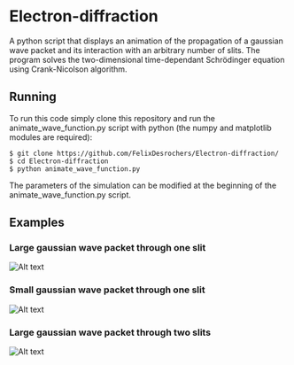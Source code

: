 # Electron-diffraction

A python script that displays an animation of the propagation of a gaussian wave packet and its interaction with an arbitrary number of slits. The program solves the two-dimensional time-dependant Schrödinger equation using Crank-Nicolson algorithm.

## Running

To run this code simply clone this repository and run the animate_wave_function.py script with python (the numpy and matplotlib modules are required):
 
```
$ git clone https://github.com/FelixDesrochers/Electron-diffraction/
$ cd Electron-diffraction
$ python animate_wave_function.py 
```

The parameters of the simulation can be modified at the beginning of the animate_wave_function.py script. 

## Examples

### Large gaussian wave packet through one slit
![Alt text](https://github.com/FelixDesrochers/Electron-diffraction/blob/master/animation/one_slit_thick.gif?raw=true "Title")

### Small gaussian wave packet through one slit
![Alt text](https://github.com/FelixDesrochers/Electron-diffraction/blob/master/animation/2D_oneslit_dx008_dt0005_yf1.gif?raw=true "Title")

### Large gaussian wave packet through two slits
![Alt text](https://github.com/FelixDesrochers/Electron-diffraction/blob/master/animation/2D_2slits_dx008_dt0005_yf10.gif?raw=true "Title")

